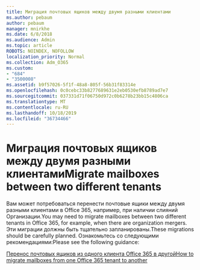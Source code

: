 ```yaml
---
title: Миграция почтовых ящиков между двумя разными клиентами
ms.author: pebaum
author: pebaum
manager: mnirkhe
ms.date: 6/8/2018
ms.audience: Admin
ms.topic: article
ROBOTS: NOINDEX, NOFOLLOW
localization_priority: Normal
ms.collection: Adm_O365
ms.custom:
- "684"
- "3500008"
ms.assetid: b9f57026-5f1f-48a8-805f-56b31f83314e
ms.openlocfilehash: 0c0cebc33b8277689631e2eb0530efb8789ad7e7
ms.sourcegitcommit: 037331d71f06750d972c0b6278b23bb15c4806ca
ms.translationtype: MT
ms.contentlocale: ru-RU
ms.lasthandoff: 10/18/2019
ms.locfileid: "36734466"
---
```

# <a name="migrate-mailboxes-between-two-different-tenants"></a><span data-ttu-id="44e64-102">Миграция почтовых ящиков между двумя разными клиентами</span><span class="sxs-lookup"><span data-stu-id="44e64-102">Migrate mailboxes between two different tenants</span></span>

<span data-ttu-id="44e64-103">Вам может потребоваться перенести почтовые ящики между двумя разными клиентами в Office 365, например, при наличии слияний Организации.</span><span class="sxs-lookup"><span data-stu-id="44e64-103">You may need to migrate mailboxes between two different tenants in Office 365, for example, when there are organization mergers.</span></span> <span data-ttu-id="44e64-104">Эти миграции должны быть тщательно запланированы.</span><span class="sxs-lookup"><span data-stu-id="44e64-104">These migrations should be carefully planned.</span></span> <span data-ttu-id="44e64-105">Ознакомьтесь со следующими рекомендациями:</span><span class="sxs-lookup"><span data-stu-id="44e64-105">Please see the following guidance:</span></span>
  
[<span data-ttu-id="44e64-106">Перенос почтовых ящиков из одного клиента Office 365 в другой</span><span class="sxs-lookup"><span data-stu-id="44e64-106">How to migrate mailboxes from one Office 365 tenant to another</span></span>](https://docs.microsoft.com/Exchange/mailbox-migration/migrate-mailboxes-across-tenants)
  